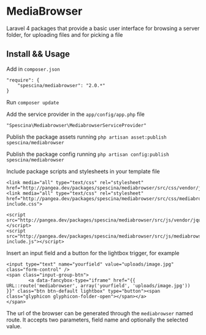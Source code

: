 # MediaBrowser  

Laravel 4 packages that provide a basic user interface for browsing a server folder, for uploading files and for picking a file

## Install && Usage

Add in `composer.json`  
```
"require": {
    "spescina/mediabrowser": "2.0.*"
}
```

Run `composer update`  

Add the service provider in the `app/config/app.php` file  
```
"Spescina\Mediabrowser\MediabrowserServiceProvider"
```

Publish the package assets running `php artisan asset:publish spescina/mediabrowser`

Publish the package config running `php artisan config:publish spescina/mediabrowser`

Include package scripts and stylesheets in your template file
```
<link media="all" type="text/css" rel="stylesheet" href="http://pangea.dev/packages/spescina/mediabrowser/src/css/vendor/jquery.fancybox.css">
<link media="all" type="text/css" rel="stylesheet" href="http://pangea.dev/packages/spescina/mediabrowser/src/css/mediabrowser-include.css">
```
```
<script src="http://pangea.dev/packages/spescina/mediabrowser/src/js/vendor/jquery.fancybox.js"></script>
<script src="http://pangea.dev/packages/spescina/mediabrowser/src/js/mediabrowser-include.js"></script>
```

Insert an input field and a button for the lightbox trigger, for example
```
<input type="text" name="yourfield" value="uploads/image.jpg" class="form-control" />
<span class="input-group-btn">
        <a data-fancybox-type="iframe" href="{{ URL::route('mediabrowser', array('yourfield', 'uploads/image.jpg')) }}" class="btn btn-default lightbox" type="button"><span class="glyphicon glyphicon-folder-open"></span></a>
</span>
```

The url of the browser can be generated through the `mediabrowser` named route. It accepts two parameters, field name and optionally the selected value.